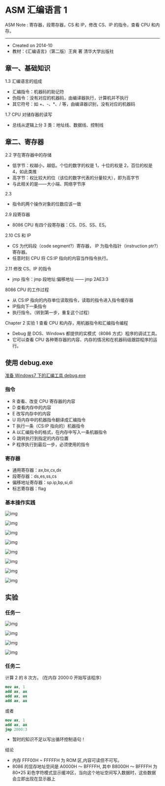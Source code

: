 # ASM 汇编语言 1

ASM Note : 寄存器，段寄存器，CS 和 IP，修改 CS、IP 的指令，查看 CPU 和内存。

---

- Created on 2014-10
- 教材：《汇编语言》（第二版）王爽 著 清华大学出版社

## 章一、基础知识

1.3 汇编语言的组成

- 汇编指令：机器码的助记符
- 伪指令：没有对应的机器码，由编译器执行，计算机并不执行
- 其它符号：如 +、-、*、/ 等，由编译器识别，没有对应的机器码

1.7 CPU 对储存器的读写

- 总线从逻辑上分 3 类：地址线、数据线、控制线

## 章二、寄存器

2.2 字在寄存器中的存储

- 低字节：权越小，越低。个位的数字的权是 1，十位的权是 2，百位的权是 4，如此类推
- 高字节：权比较大的位（该位的数字代表的分量较大），即为高字节
- 与此相关的是——大小端、网络字节序

2.3

- 指令的两个操作对象的位数应该一致

2.9 段寄存器

- 8086 CPU 有四个段寄存器：CS、DS、SS、ES。

2.10 CS 和 IP

- CS 为代码段（code segment?）寄存器， IP 为指令指针（instruction ptr?）寄存器。
- 任意时刻 CPU 将 CS:IP 指向的内容当作指令执行。

2.11 修改 CS、IP 的指令

- jmp 指令：jmp 段地址:偏移地址 —— jmp 2AE3:3

8086 CPU 的工作过程

- 从 CS:IP 指向的内存单位读取指令，读取的指令进入指令缓存器
- IP指向下一条指令
- 执行指令。（转到第一步，重复这个过程）

Chapter 2 实验 1 查看 CPU 和内存，用机器指令和汇编指令编程

- Debug 是 DOS、Windows 都提供的实模式（8086 方式）程序的调试工具。
- 它可以查看 CPU 各种寄存器的内容、内存的情况和在机器码级跟踪程序的运行。

## 使用 debug.exe

[准备 Windows7 下的汇编工具 debug.exe](prepare-on-windows-7.md)

### 指令

- R 查看、改变 CPU 寄存器的内容
- D 查看内存中的内容
- E 改写内存中的内容
- U 将内存中的机器指令翻译成汇编指令
- T 执行一条（CS:IP 指向的）机器指令
- A 以汇编指令的格式，在内存中写入一条机器指令
- G 跳转执行到指定的内存位置
- P 程序执行到最后一步，必须使用的指令

### 寄存器

- 通用寄存器：ax,bx,cx,dx
- 段寄存器：ds,es,ss,cs
- 偏移地址寄存器：sp.ip,bp,si,di
- 标志寄存器：flag

### 基本操作实践

![img](https://img.icehe.xyz/Assembly%20Language%20-%20Note%201/4bc20fd901206044a792ae37d5ccd1b3.png)

![img](https://img.icehe.xyz/Assembly%20Language%20-%20Note%201/8274851476c413d426e343e69e8e5187.png)

![img](https://img.icehe.xyz/Assembly%20Language%20-%20Note%201/17ee180333575eb889d093caeb72a845.png)

![img](https://img.icehe.xyz/Assembly%20Language%20-%20Note%201/706f7ccda236318f3be58b20c32a521d.png)

![img](https://img.icehe.xyz/Assembly%20Language%20-%20Note%201/55b18e7e228e351d59ab509d2d91d089.png)

![img](https://img.icehe.xyz/Assembly%20Language%20-%20Note%201/565deced8c0a4ce33c0b5eb86a066b28.png)

![img](https://img.icehe.xyz/Assembly%20Language%20-%20Note%201/1ee20fb40a66fb58acb5ba8312ac301d.png)

![img](https://img.icehe.xyz/Assembly%20Language%20-%20Note%201/a04b37ec53451fff31c98c59b1ee0343.png)

## 实验

### 任务一

![img](https://img.icehe.xyz/Assembly%20Language%20-%20Note%201/bac5af4d74353db662a06aaf11cbe162.png)

![img](https://img.icehe.xyz/Assembly%20Language%20-%20Note%201/3c1fa34129c318f8ef086ac0725b126a.png)

![img](https://img.icehe.xyz/Assembly%20Language%20-%20Note%201/6b62a7dc51f24ad3ee0932c29fade4fc.png)

![img](https://img.icehe.xyz/Assembly%20Language%20-%20Note%201/386bad5a0f13c43e209df53c0b81298f.png)

### 任务二

计算 2 的 8 次方。
(在内存 2000:0 开始写该程序）

```nasm
mov ax, 1
add ax, ax
add ax, ax
add ax, ax
```

或者

```nasm
mov ax, 1
add ax, ax
jmp 2000:3
```

- 暂时的知识不足以写出循环控制语句！

结论

- 内存 FFF00H ~ FFFFFH 为 ROM 区,内容可读但不可写。
- 8086 的显存地址空间是 A0000H ～ BFFFFH, 其中 B8000H ～ BFFFFH 为 80*25 彩色字符模式显示缓冲区，当向这个地址空间写入数据时，这些数据会立即出现在显示器上
